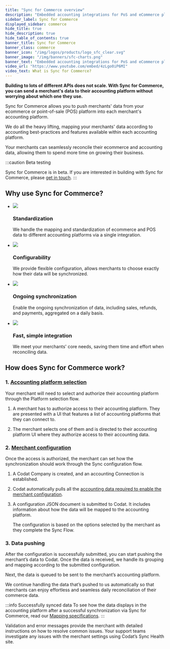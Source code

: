 ```yaml
---
title: "Sync for Commerce overview"
description: "Embedded accounting integrations for PoS and eCommerce platforms."
sidebar_label: Sync for Commerce
displayed_sidebar: commerce
hide_title: true
hide_description: true
hide_table_of_contents: true
banner_title: Sync for Commerce
banner_class: commerce
banner_icon: "/img/logos/products/logo_sfc_clear.svg"
banner_image: "/img/banners/sfc-charts.png"
banner_text: "Embedded accounting integrations for PoS and eCommerce platforms."
video_url: "https://www.youtube.com/embed/4zLgo0iP6MI"
video_text: What is Sync for Commerce?
---
```


**Building to lots of different APIs does not scale. With Sync for Commerce, you can send a merchant's data to their accounting platform without worrying about which one they use.**

Sync for Commerce allows you to push merchants' data from your ecommerce or point-of-sale (POS) platform into each merchant's accounting platform.

We do all the heavy lifting, mapping your merchants' data according to accounting best-practices and features available within each accounting platform.

Your merchants can seamlessly reconcile their ecommerce and accounting data, allowing them to spend more time on growing their business.

:::caution Beta testing

Sync for Commerce is in beta. If you are interested in building with Sync for Commerce, please [get in touch](mailto:sync-for-commerce@codat.io).
:::

## Why use Sync for Commerce?

<ul className="card-container col-2">
    <li className="card">
        <div class="header">
            <img src="/img/wp-icons/copy-feature-bullet.svg"
                class="mini-icon"/>
            <h3>Standardization</h3>
        </div>
        <p>
            We handle the mapping and standardization of ecommerce and POS data to different accounting platforms via a single integration.
        </p>
    </li>

<li className="card">
        <div class="header">
            <img src="/img/wp-icons/copy-feature-bullet.svg"
                class="mini-icon"/>
            <h3>Configurability</h3>
        </div>
        <p>
            We provide flexible configuration, allows merchants to choose exactly how their data will be synchronized.
        </p>
</li>

   <li className="card">
        <div class="header">
            <img src="/img/wp-icons/copy-feature-bullet.svg"
                class="mini-icon"/>
            <h3>Ongoing synchronization</h3>
        </div>
        <p>
           Enable the ongoing synchronization of data, including sales, refunds, and payments, aggregated on a daily basis.
        </p>
    </li>

   <li className="card">
        <div class="header">
            <img src="/img/wp-icons/copy-feature-bullet.svg"
                class="mini-icon"/>
            <h3>Fast, simple integration</h3>
        </div>
        <p>
           We meet your merchants' core needs, saving them time and effort when reconciling data.
        </p>
    </li>
</ul>

## How does Sync for Commerce work?

### 1. [Accounting platform selection](/commerce/build/sync-platform-selection)

Your merchant will need to select and authorize their accounting platform through the Platform selection flow.

1. A merchant has to authorize access to their accounting platform. They are presented with a UI that features a list of accounting platforms that they can connect to.

2. The merchant selects one of them and is directed to their accounting platform UI where they authorize access to their accounting data.

### 2. [Merchant configuration](/commerce/build/implementing-codats-no-code-merchant-configuration)

Once the access is authorized, the merchant can set how the synchronization should work through the Sync configuration flow.

1. A Codat Company is created, and an accounting Connection is established.
2. Codat automatically pulls all the [accounting data required to enable the merchant configuration](/commerce/build/sync-for-commerce-prerequisites).
3. A configuration JSON document is submitted to Codat. It includes information about how the data will be mapped to the accounting platform.

   The configuration is based on the options selected by the merchant as they complete the Sync Flow.

### 3. Data pushing

After the configuration is successfully submitted, you can start pushing the merchant’s data to Codat. Once the data is received, we handle its grouping and mapping according to the submitted configuration.

Next, the data is queued to be sent to the merchant’s accounting platform.

We continue handling the data that’s pushed to us automatically so that merchants can enjoy effortless and seamless daily reconciliation of their commerce data.

:::info Successfully synced data
To see how the data displays in the accounting platform after a successful synchronization via Sync for Commerce, read our [Mapping specifications](/sfc/mapping-specifications/overview).
:::

Validation and error messages provide the merchant with detailed instructions on how to resolve common issues. Your support teams investigate any issues with the merchant settings using Codat’s Sync Health site.
